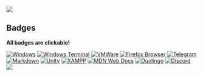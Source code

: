 

<picture>
  <source
    srcset="https://github-readme-stats.vercel.app/api?username=stysan&show_icons=true&theme=github_dark"
    media="(prefers-color-scheme: dark)"
  />
  <source
    srcset="https://github-readme-stats.vercel.app/api?username=stysan&show_icons=true"
    media="(prefers-color-scheme: light), (prefers-color-scheme: no-preference)"
  />
  <img src="https://github-readme-stats.vercel.app/api?username=stysan&show_icons=true" />
</picture>

## Badges

**All badges are clickable!**  

<a href="https://support.microsoft.com/en-us/windows"><img src="https://img.shields.io/badge/Windows-0078D6?style=for-the-badge&logo=windows&logoColor=white" alt="Windows"></img></a><!-- Windows -->
<a href="https://apps.microsoft.com/store/detail/windows-terminal/9N0DX20HK701?hl=ru-ru&gl=ru"><img src="https://img.shields.io/badge/windows%20terminal-4D4D4D?style=for-the-badge&logo=windows%20terminal&logoColor=white" alt="Windows Terminal"></img></a><!-- Windows Terminal -->
<a href="https://store-us.vmware.com/#myCarousel"><img src="https://img.shields.io/badge/VMware-231f20?style=for-the-badge&logo=VMware&logoColor=white" alt="VMWare"></img></a><!-- VMWare -->
<a href="http://firefox.com"><img src="https://img.shields.io/badge/Firefox-FF7139?style=for-the-badge&logo=Firefox-Browser&logoColor=white" alt="Firefox Browser"></img></a><!-- Firefox -->
<a href="https://t.me/stysanoff"><img src="https://img.shields.io/badge/Telegram-2CA5E0?style=for-the-badge&logo=telegram&logoColor=white" alt="Telegram"></img></a><!-- Telegram -->
<a href="https://www.markdownguide.org/"><img src="https://img.shields.io/badge/Markdown-000000?style=for-the-badge&logo=markdown&logoColor=white" alt="Markdown"></img></a><!-- Markdown -->
<a href="https://unity.com/"><img src="https://img.shields.io/badge/Unity-100000?style=for-the-badge&logo=unity&logoColor=white" alt="Unity"></img></a><!-- Unity -->
<a href="https://www.apachefriends.org/"><img src="https://img.shields.io/badge/Xampp-F37623?style=for-the-badge&logo=xampp&logoColor=white" alt="XAMPP"></img></a><!-- XAMPP -->
<a href="https://developer.mozilla.org/en-US/"><img src="https://img.shields.io/badge/MDN_Web_Docs-black?style=for-the-badge&logo=mdnwebdocs&logoColor=white" alt="MDN Web Docs"></img></a><!-- MDN Web Docs -->
<a href="https://www.duolingo.com/"><img src="https://img.shields.io/badge/Duolingo-58CC02?style=for-the-badge&logo=Duolingo&logoColor=white" alt="Duolingo"></img></a><!-- Duolingo -->
<a href="https://discord.com/"><img src="https://img.shields.io/badge/Discord-404eed?style=for-the-badge&logo=discord&logoColor=white" alt="Discord"></img></a><!-- Discord -->
<a href="http://greenfriends.ru"><img src="https://img.shields.io/badge/my_website-000000?style=for-the-badge&logo=About.me&logoColor=white"></a><!-- My website -->
